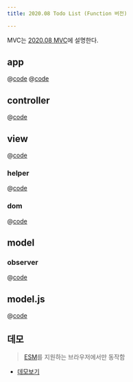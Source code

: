 ```yaml
---
title: 2020.08 Todo List (Function 버전) 

---
```


MVC는 [2020.08 MVC](/fe-dev/pet-project/mvc/2020-08-mvc/)에 설명한다.

## app
@[code](@/docs/fe-dev/pet-project/mvc/2020-08-mvc/basic-todo-function/index.html)
@[code](@/docs/fe-dev/pet-project/mvc/2020-08-mvc/basic-todo-function/app.js)

## controller
@[code](@/docs/fe-dev/pet-project/mvc/2020-08-mvc/basic-todo-function/src/controller.js)

## view
@[code](@/docs/fe-dev/pet-project/mvc/2020-08-mvc/basic-todo-function/src/view.js)

### helper
@[code](@/docs/fe-dev/pet-project/mvc/2020-08-mvc/basic-todo-function/utils/helper.js)

### dom
@[code](@/docs/fe-dev/pet-project/mvc/2020-08-mvc/basic-todo-function/utils/dom.js)

## model
### observer
@[code](@/docs/fe-dev/pet-project/mvc/2020-08-mvc/basic-todo-function/utils/observer.js)

## model.js
@[code](@/docs/fe-dev/pet-project/mvc/2020-08-mvc/basic-todo-function/src/model.js)
 
## 데모
> [ESM](https://developer.mozilla.org/ko/docs/Web/JavaScript/Guide/Modules)를 지원하는 브라우저에서만 동작함

- [데모보기](https://the-next-web-research-lab.github.io/docs/fe-dev/pet-project/mvc/2020-08-mvc/basic-todo-function/index.html)
